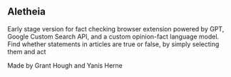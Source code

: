 ## Aletheia

Early stage version for fact checking browser extension powered by GPT, Google Custom Search API, and a custom opinion-fact language model. Find whether statements in articles are true or false, by simply selecting them and act

Made by Grant Hough and Yanis Herne
